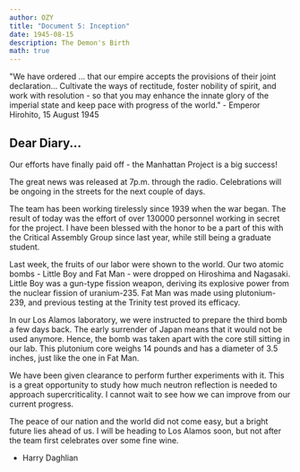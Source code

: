 ```yaml
---
author: OZY
title: "Document 5: Inception"
date: 1945-08-15
description: The Demon's Birth
math: true
---
```

"We have ordered ... that our empire accepts the provisions of their joint declaration... Cultivate the ways of rectitude, foster nobility of spirit, and work with resolution - so that you may enhance the innate glory of the imperial state and keep pace with progress of the world." - Emperor Hirohito, 15 August 1945

## Dear Diary...

Our efforts have finally paid off - the Manhattan Project is a big success!

The great news was released at 7p.m. through the radio. Celebrations will be ongoing in the streets for the next couple of days.

The team has been working tirelessly since 1939 when the war began. The result of today was the effort of over 130000 personnel working in secret for the project. I have been blessed with the honor to be a part of this with the Critical Assembly Group since last year, while still being a graduate student.

Last week, the fruits of our labor were shown to the world. Our two atomic bombs - Little Boy and Fat Man - were dropped on Hiroshima and Nagasaki. Little Boy was a gun-type fission weapon, deriving its explosive power from the nuclear fission of uranium-235. Fat Man was made using plutonium-239, and previous testing at the Trinity test proved its efficacy.

In our Los Alamos laboratory, we were instructed to prepare the third bomb a few days back. The early surrender of Japan means that it would not be used anymore. Hence, the bomb was taken apart with the core still sitting in our lab. This plutonium core weighs 14 pounds and has a diameter of 3.5 inches, just like the one in Fat Man.

We have been given clearance to perform further experiments with it. This is a great opportunity to study how much neutron reflection is needed to approach supercriticality. I cannot wait to see how we can improve from our current progress.

The peace of our nation and the world did not come easy, but a bright future lies ahead of us. I will be heading to Los Alamos soon, but not after the team first celebrates over some fine wine.

- Harry Daghlian